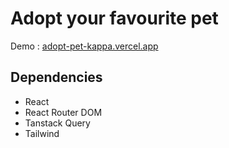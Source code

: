 # Adopt your favourite pet

Demo : [adopt-pet-kappa.vercel.app](https://adopt-pet-kappa.vercel.app)

## Dependencies 
- React 
- React Router DOM
- Tanstack Query
- Tailwind